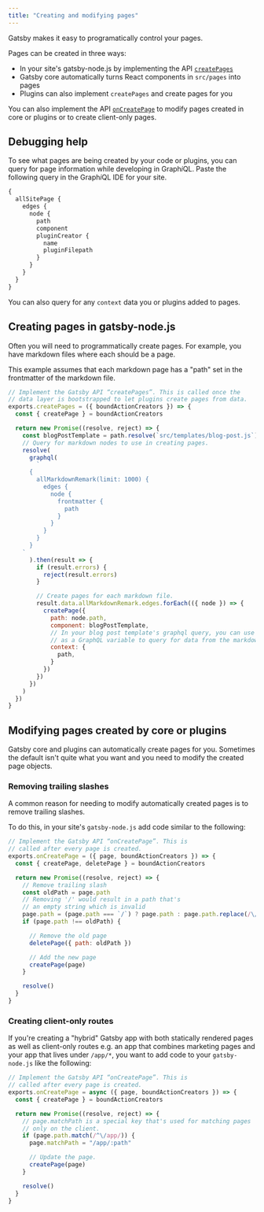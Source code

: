 ```yaml
---
title: "Creating and modifying pages"
---
```


Gatsby makes it easy to programatically control your pages.

Pages can be created in three ways:

* In your site's gatsby-node.js by implementing the API [`createPages`](/docs/node-apis/#createPages)
* Gatsby core automatically turns React components in `src/pages` into pages
* Plugins can also implement `createPages` and create pages for you

You can also implement the API [`onCreatePage`](/docs/node-apis/#onCreatePage) to
modify pages created in core or plugins or to create client-only pages.

## Debugging help

To see what pages are being created by your code or plugins, you can query
for page information while developing in Graph*i*QL. Paste the following
query in the Graph*i*QL IDE for your site.

```graphql
{
  allSitePage {
    edges {
      node {
        path
        component
        pluginCreator {
          name
          pluginFilepath
        }
      }
    }
  }
}
```

You can also query for any `context` data you or plugins added to pages.

## Creating pages in gatsby-node.js

Often you will need to programmatically create pages. For example, you have
markdown files where each should be a page.

This example assumes that each markdown page has a "path" set in the frontmatter
of the markdown file.

```javascript
// Implement the Gatsby API “createPages”. This is called once the
// data layer is bootstrapped to let plugins create pages from data.
exports.createPages = ({ boundActionCreators }) => {
  const { createPage } = boundActionCreators

  return new Promise((resolve, reject) => {
    const blogPostTemplate = path.resolve(`src/templates/blog-post.js`)
    // Query for markdown nodes to use in creating pages.
    resolve(
      graphql(
        `
      {
        allMarkdownRemark(limit: 1000) {
          edges {
            node {
              frontmatter {
                path
              }
            }
          }
        }
      }
    `
      ).then(result => {
        if (result.errors) {
          reject(result.errors)
        }

        // Create pages for each markdown file.
        result.data.allMarkdownRemark.edges.forEach(({ node }) => {
          createPage({
            path: node.path,
            component: blogPostTemplate,
            // In your blog post template's graphql query, you can use path
            // as a GraphQL variable to query for data from the markdown file.
            context: {
              path,
            }
          })
        })
      })
    )
  })
}
```

## Modifying pages created by core or plugins

Gatsby core and plugins can automatically create pages for you. Sometimes
the default isn't quite what you want and you need to modify the created
page objects.

### Removing trailing slashes
A common reason for needing to modify automatically created pages is to remove
trailing slashes.

To do this, in your site's `gatsby-node.js` add code
similar to the following:

```javascript
// Implement the Gatsby API “onCreatePage”. This is
// called after every page is created.
exports.onCreatePage = ({ page, boundActionCreators }) => {
  const { createPage, deletePage } = boundActionCreators

  return new Promise((resolve, reject) => {
    // Remove trailing slash
    const oldPath = page.path
    // Removing '/' would result in a path that's
    // an empty string which is invalid
    page.path = (page.path === `/`) ? page.path : page.path.replace(/\/$/, ``)
    if (page.path !== oldPath) {

      // Remove the old page
      deletePage({ path: oldPath })

      // Add the new page
      createPage(page)
    }

    resolve()
  }
}
```

### Creating client-only routes

If you're creating a "hybrid" Gatsby app with both statically rendered pages
as well as client-only routes e.g. an app that combines marketing pages and
your app that lives under `/app/*`, you want to add code to your `gatsby-node.js`
like the following:

```javascript
// Implement the Gatsby API “onCreatePage”. This is
// called after every page is created.
exports.onCreatePage = async ({ page, boundActionCreators }) => {
  const { createPage } = boundActionCreators

  return new Promise((resolve, reject) => {
    // page.matchPath is a special key that's used for matching pages
    // only on the client.
    if (page.path.match(/^\/app/)) {
      page.matchPath = "/app/:path"

      // Update the page.
      createPage(page)
    }

    resolve()
  }
}
```
